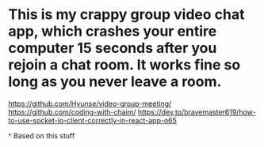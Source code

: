 # This is my crappy group video chat app, which crashes your entire computer 15 seconds after you rejoin a chat room. It works fine so long as you never leave a room.

https://github.com/Hyunse/video-group-meeting/
https://github.com/coding-with-chaim/
https://dev.to/bravemaster619/how-to-use-socket-io-client-correctly-in-react-app-o65

^ Based on this stuff 
